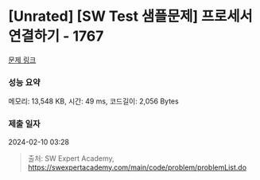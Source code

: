 # [Unrated] [SW Test 샘플문제] 프로세서 연결하기 - 1767 

[문제 링크](https://swexpertacademy.com/main/code/problem/problemDetail.do?contestProbId=AV4suNtaXFEDFAUf) 

### 성능 요약

메모리: 13,548 KB, 시간: 49 ms, 코드길이: 2,056 Bytes

### 제출 일자

2024-02-10 03:28



> 출처: SW Expert Academy, https://swexpertacademy.com/main/code/problem/problemList.do